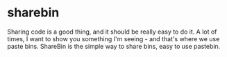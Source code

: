 # sharebin
Sharing code is a good thing, and it should be  really easy to do it.  A lot of times, I want to show you something I'm seeing - and that's where we  use paste bins.  ShareBin is the simple way to share bins, easy to use pastebin.
